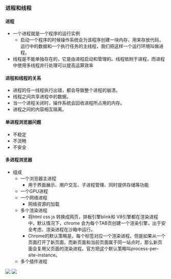 ### 进程和线程

#### 进程

- 一个进程就是一个程序的运行实例
  - 启动一个程序的时候操作系统会为该程序创建一块内存，用来存放代码，运行中的数据和一个执行任务的主线程，我们把这样一个运行环境叫做进程。
- 线程是不能单独存在的，它是由进程启动和管理的。线程依附于进程，而进程中使用多线程并行处理可以提高运算效率

#### 进程和线程的关系

- 进程的任一线程执行出错，都会导致整个进程的崩溃。
- 线程之间共享进程中的数据。
- 当一个进程关闭时，操作系统会回收进程所占用的内存。
- 进程之间的内容相互隔离。


#### 单进程浏览器问题

- 不稳定
- 不流畅
- 不安全

#### 多进程浏览器

- 组成
  - 一个浏览器主进程
    - 用于界面展示、用户交互、子进程管理、同时提供存储等功能
  - 一个GPU进程
  - 一个网络进程
    - 网络资源的加载
  - 多个渲染进程
    - 将html css js 转换成网页，排板引擎blink和 V8引擎都在渲染进程中，默认情况下，chrome 会为每个TAB页创建一个渲染引擎，出于安全考虑、渲染进程在沙箱中运行。
    - Chrome的默认策略是，每个标签对应一个渲染进程。但是如果从一个页面打开了新页面，而新页面和当前页面属于同一站点时，那么新页面会复用父页面的渲染进程。官方把这个默认策略叫process-per-site-instance。
  - 多个插件进程

<img src="https://static001.geekbang.org/resource/image/b6/fc/b61cab529fa31301bde290813b4587fc.png">

<img src="https://tva1.sinaimg.cn/large/006y8mN6ly1g6xwf4b9qaj30zm0t0ajt.jpg">